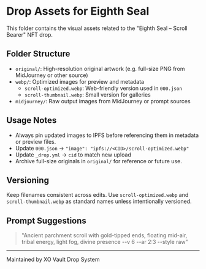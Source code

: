 # Drop Assets for Eighth Seal

This folder contains the visual assets related to the "Eighth Seal – Scroll Bearer" NFT drop.

## Folder Structure

- `original/`: High-resolution original artwork (e.g. full-size PNG from MidJourney or other source)
- `webp/`: Optimized images for preview and metadata
  - `scroll-optimized.webp`: Web-friendly version used in `000.json`
  - `scroll-thumbnail.webp`: Small version for galleries
- `midjourney/`: Raw output images from MidJourney or prompt sources

## Usage Notes

- Always pin updated images to IPFS before referencing them in metadata or preview files.
- Update `000.json` → `"image": "ipfs://<CID>/scroll-optimized.webp"`
- Update `_drop.yml` → `cid` to match new upload
- Archive full-size originals in `original/` for reference or future use.

## Versioning

Keep filenames consistent across edits. Use `scroll-optimized.webp` and `scroll-thumbnail.webp` as standard names unless intentionally versioned.

## Prompt Suggestions

> "Ancient parchment scroll with gold-tipped ends, floating mid-air, tribal energy, light fog, divine presence --v 6 --ar 2:3 --style raw"

---

Maintained by XO Vault Drop System
